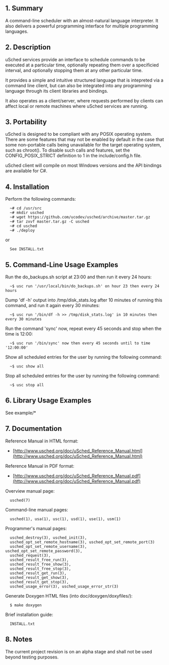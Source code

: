 ## 1. Summary

  A command-line scheduler with an almost-natural language interpreter.
  It also delivers a powerful programming interface for multiple programming languages.



## 2. Description

  uSched services provide an interface to schedule commands to be executed at a particular time, optionally repeating them over a specificied interval, and optionally stopping them at any other particular time.

  It provides a simple and intuitive structured language that is intepreted via a command line client, but can also be integrated into any programming language through its client libraries and bindings.

  It also operates as a client/server, where requests performed by clients can affect local or remote machines where uSched services are running.



## 3. Portability

  uSched is designed to be compliant with any POSIX operating system. There are some features that may not be enabled by default in the case that some non-portable calls being unavailable for the target operating system, such as chroot(). To disable such calls and features, set the CONFIG_POSIX_STRICT definition to 1 in the include/config.h file.

  uSched client will compile on most Windows versions and the API bindings are available for C#.



## 4. Installation

  Perform the following commands:

      ~# cd /usr/src
      ~# mkdir usched
      ~# wget https://github.com/ucodev/usched/archive/master.tar.gz
      ~# tar zxvf master.tar.gz -C usched
      ~# cd usched
      ~# ./deploy

  or

      See INSTALL.txt



## 5. Command-Line Usage Examples

  Run the do_backups.sh script at 23:00 and then run it every 24 hours:

      ~$ usc run '/usr/local/bin/do_backups.sh' on hour 23 then every 24 hours


  Dump 'df -h' output into /tmp/disk_stats.log after 10 minutes of running this command, and run it again every 30 minutes:

      ~$ usc run '/bin/df -h >> /tmp/disk_stats.log' in 10 minutes then every 30 minutes


  Run the command 'sync' now, repeat every 45 seconds and stop when the time is 12:00:

      ~$ usc run '/bin/sync' now then every 45 seconds until to time '12:00:00'


  Show all scheduled entries for the user by running the following command:

      ~$ usc show all


  Stop all scheduled entries for the user by running the following command:

      ~$ usc stop all



## 6. Library Usage Examples

  See example/*



## 7. Documentation

  Reference Manual in HTML format:

  * [http://www.usched.org/doc/uSched_Reference_Manual.html](http://www.usched.org/doc/uSched_Reference_Manual.html)

  Reference Manual in PDF format:

  * [http://www.usched.org/doc/uSched_Reference_Manual.pdf](http://www.usched.org/doc/uSched_Reference_Manual.pdf)

  Overview manual page:

      usched(7)

  Command-line manual pages:

      usched(1), usa(1), usc(1), usd(1), use(1), usm(1)

  Programmer's manual pages:

      usched_destroy(3), usched_init(3),
      usched_opt_set_remote_hostname(3), usched_opt_set_remote_port(3)
      usched_opt_set_remote_username(3), usched_opt_set_remote_password(3),
      usched_request(3),
      usched_result_free_run(3),
      usched_result_free_show(3),
      usched_result_free_stop(3),
      usched_result_get_run(3),
      usched_result_get_show(3),
      usched_result_get_stop(3),
      usched_usage_error(3), usched_usage_error_str(3)

  Generate Doxygen HTML files (into doc/doxygen/doxyfiles/):

      $ make doxygen

  Brief installation guide:

      INSTALL.txt



## 8. Notes

  The current project revision is on an alpha stage and shall not be used beyond testing purposes.

